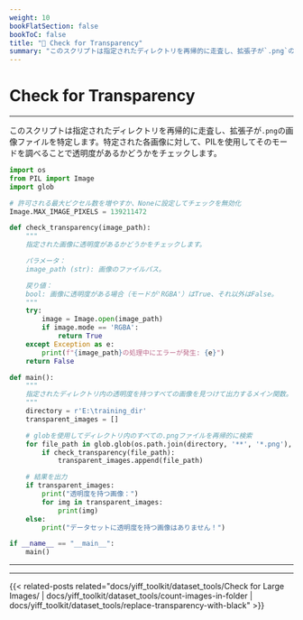 ```yaml
---
weight: 10
bookFlatSection: false
bookToC: false
title: "🐍 Check for Transparency"
summary: "このスクリプトは指定されたディレクトリを再帰的に走査し、拡張子が`.png`の画像ファイルを特定します。特定された各画像に対して、PILを使用してそのモードを調べることで透明度があるかどうかをチェックします。"
---
```


<!--markdownlint-disable MD025 -->

# Check for Transparency

---

このスクリプトは指定されたディレクトリを再帰的に走査し、拡張子が`.png`の画像ファイルを特定します。特定された各画像に対して、PILを使用してそのモードを調べることで透明度があるかどうかをチェックします。

```python
import os
from PIL import Image
import glob

# 許可される最大ピクセル数を増やすか、Noneに設定してチェックを無効化
Image.MAX_IMAGE_PIXELS = 139211472

def check_transparency(image_path):
    """
    指定された画像に透明度があるかどうかをチェックします。

    パラメータ：
    image_path (str): 画像のファイルパス。

    戻り値：
    bool: 画像に透明度がある場合（モードが'RGBA'）はTrue、それ以外はFalse。
    """
    try:
        image = Image.open(image_path)
        if image.mode == 'RGBA':
            return True
    except Exception as e:
        print(f"{image_path}の処理中にエラーが発生: {e}")
    return False

def main():
    """
    指定されたディレクトリ内の透明度を持つすべての画像を見つけて出力するメイン関数。
    """
    directory = r'E:\training_dir'
    transparent_images = []

    # globを使用してディレクトリ内のすべての.pngファイルを再帰的に検索
    for file_path in glob.glob(os.path.join(directory, '**', '*.png'), recursive=True):
        if check_transparency(file_path):
            transparent_images.append(file_path)

    # 結果を出力
    if transparent_images:
        print("透明度を持つ画像：")
        for img in transparent_images:
            print(img)
    else:
        print("データセットに透明度を持つ画像はありません！")

if __name__ == "__main__":
    main()
```

---

---

{{< related-posts related="docs/yiff_toolkit/dataset_tools/Check for Large Images/ | docs/yiff_toolkit/dataset_tools/count-images-in-folder | docs/yiff_toolkit/dataset_tools/replace-transparency-with-black" >}}
